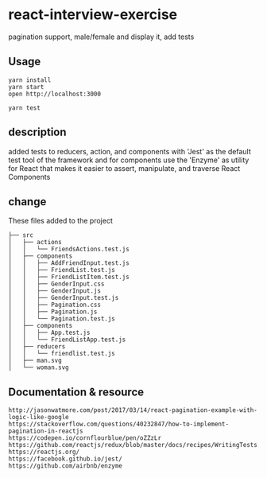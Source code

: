 # react-interview-exercise
 pagination support, male/female and display it, add tests

## Usage

```
yarn install
yarn start
open http://localhost:3000

yarn test
```

## description

added tests to reducers, action, and components with 'Jest' as the default  test tool of the framework
and for components use the 'Enzyme' as utility for React that makes it easier to assert, manipulate, and traverse React Components

## change

These files added to the project

```shell
├── src
│   ├── actions
│   │   └── FriendsActions.test.js
│   ├── components
│   │   ├── AddFriendInput.test.js
│   │   ├── FriendList.test.js
│   │   ├── FriendListItem.test.js
│   │   ├── GenderInput.css
│   │   ├── GenderInput.js
│   │   ├── GenderInput.test.js
│   │   ├── Pagination.css
│   │   ├── Pagination.js
│   │   └── Pagination.test.js
│   ├── components
│   │   ├── App.test.js
│   │   └── FriendListApp.test.js
│   ├── reducers
│   │   └── friendlist.test.js
│   ├── man.svg
│   └── woman.svg

```

## Documentation & resource

```shell
http://jasonwatmore.com/post/2017/03/14/react-pagination-example-with-logic-like-google
https://stackoverflow.com/questions/40232847/how-to-implement-pagination-in-reactjs
https://codepen.io/cornflourblue/pen/oZZzLr
https://github.com/reactjs/redux/blob/master/docs/recipes/WritingTests.md
https://reactjs.org/
https://facebook.github.io/jest/
https://github.com/airbnb/enzyme

```


